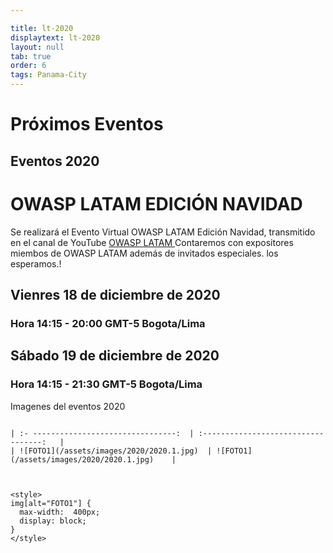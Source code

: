 ```yaml
---

title: lt-2020
displaytext: lt-2020
layout: null
tab: true
order: 6
tags: Panama-City
---
```


# Próximos Eventos

## Eventos 2020

# OWASP LATAM EDICIÓN NAVIDAD


Se realizará el Evento Virtual OWASP LATAM Edición Navidad, transmitido en el canal de YouTube [OWASP LATAM ](https://www.youtube.com/c/OWASPLATAM "OWASP LATAM")
Contaremos con expositores miembos de OWASP LATAM además de invitados especiales. los esperamos.!

## Vienres 18 de diciembre de 2020
### Hora 14:15 - 20:00 GMT-5 Bogota/Lima

## Sábado 19 de diciembre de 2020
### Hora 14:15 - 21:30 GMT-5 Bogota/Lima

Imagenes del eventos 2020
```

| :- --------------------------------:  | :----------------------------------:   |
| ![FOTO1](/assets/images/2020/2020.1.jpg)  | ![FOTO1](/assets/images/2020/2020.1.jpg)    |



<style>
img[alt="FOTO1"] { 
  max-width:  400px; 
  display: block;
}
</style> 